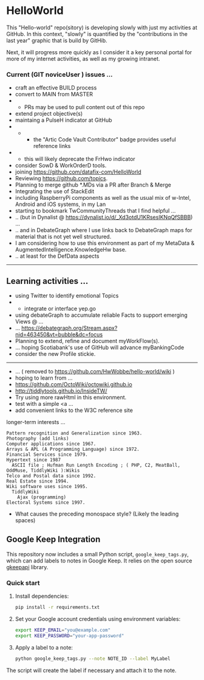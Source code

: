 # HelloWorld
This "Hello-world" repo(sitory) is developing slowly with just my activities at GitHub. In this context, "slowly" is quantified by the "contributions in the last year" graphic that is build by GitHib.

Next, it will progress more quickly as I consider it a key personal portal for more of my internet activities, as well as my growing intranet.

<h3> Current (GIT noviceUser ) issues ... </h3>

* craft an effective BUILD process
* convert to MAIN from MASTER
* * PRs may be used to pull content out of this repo
* extend project objective(s)
* maintaing a PulseH indicator at GitHub
* * * the "Artic Code Vault Contributor" badge provides useful reference links
* * this will likely deprecate the FrHwo indicator
* consider SowD & WorkOrderD tools.
* joining https://github.com/datafix-com/HelloWorld
* Reviewing https://github.com/topics.
* Planning to merge github *.MDs via a PR after Branch & Merge
* Integrating the use of StackEdit
* including RaspberryPi components as well as the usual mix of w-Intel, Android and iOS systems, in my Lan
* starting to bookmark TwCommunityThreads that I find helpful ...
* .. (but in Dynalist @ https://dynalist.io/d/_Xd3otdU1KRsesIKNqQfSBBB) ...
* .. and in DebateGraph where I use links back to DebateGraph maps for material that is not yet well structured.
* I am considering how to use this environment as part of my MetaData & AugmentedIntelligence.KnowledgeHw base.
* .. at least for the DefData aspects

<hr>
<h2> Learning activities ... </h2>

* using Twitter to identify emotional Topics
* * integrate or interface yep.go 
* using debateGraph to accumulate reliable Facts to support emerging Views @ ...
* ... https://debategraph.org/Stream.aspx?nid=463450&vt=bubble&dc=focus
* Planning to extend, refine and document myWorkFlow(s).
* ... hoping Scotiabank's use of GitHub will advance myBankingCode
* consider the new Profile stickie.
<hr>

* ... ( removed to https://github.com/HwWobbe/hello-world/wiki )
* hoping to learn from ...
* https://github.com/OctoWiki/octowiki.github.io
* http://tiddlytools.github.io/InsideTW/
* Try using more rawHtml in this environment.
* test with a simple <a ...
* add convenient links to the W3C reference site

longer-term interests ...

    Pattern recognition and Generalization since 1963.
    Photography (add links)
    Computer applications since 1967.
    Arrays & APL (A Programming Language) since 1972.
    Financial Services since 1979.
    Hypertext since 1987 
      ASCII file ; Hufman Run Length Encoding ; ( PHP, C2, MeatBall, OddMuse, TiddlyWiki ):Wikis 
    Telco and Postal data since 1992.
    Real Estate since 1994.
    Wiki software uses since 1995.
      TiddlyWiki
        Ajax (programming)
    Electoral Systems since 1997.
    
 * What causes the preceding monospace style?  (Likely the leading spaces)

## Google Keep Integration

This repository now includes a small Python script, `google_keep_tags.py`, which
can add labels to notes in Google Keep. It relies on the open source
[gkeepapi](https://github.com/kiwiz/gkeepapi) library.

### Quick start
1. Install dependencies:
   ```bash
   pip install -r requirements.txt
   ```
2. Set your Google account credentials using environment variables:
   ```bash
   export KEEP_EMAIL="you@example.com"
   export KEEP_PASSWORD="your-app-password"
   ```
3. Apply a label to a note:
   ```bash
   python google_keep_tags.py --note NOTE_ID --label MyLabel
   ```
The script will create the label if necessary and attach it to the note.
